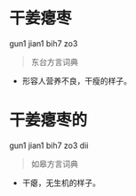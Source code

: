 # 干姜瘪枣
gun1 jian1 bih7 zo3
> 东台方言词典
- 形容人营养不良，干瘦的样子。


# 干姜瘪枣的
gun1 jian1 bih7 zo3 dii
> 如皋方言词典
- 干瘪，无生机的样子。
